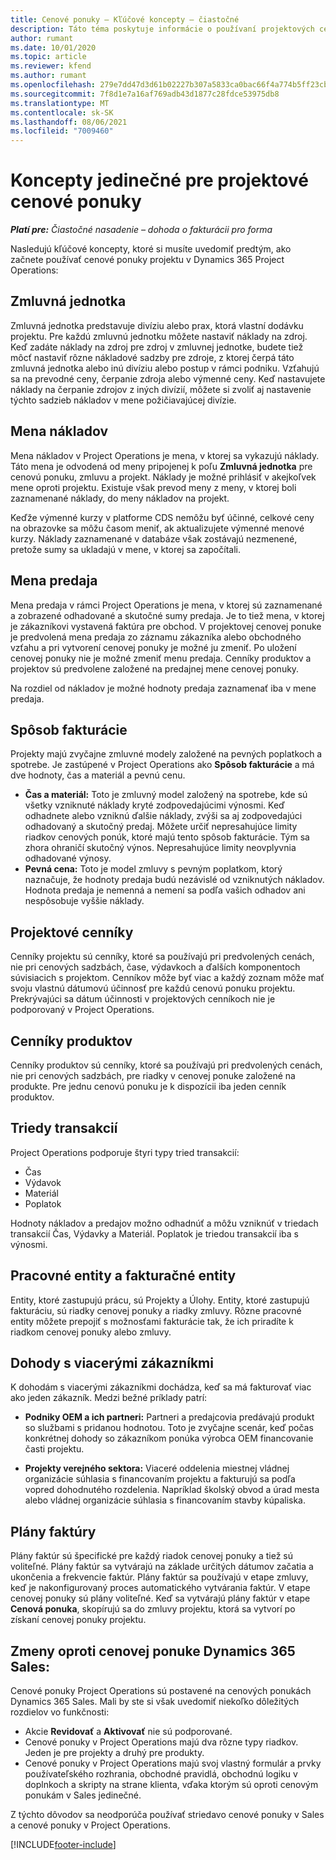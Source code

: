 ```yaml
---
title: Cenové ponuky – Kľúčové koncepty – čiastočné
description: Táto téma poskytuje informácie o používaní projektových cenových ponúk v Project Operations.
author: rumant
ms.date: 10/01/2020
ms.topic: article
ms.reviewer: kfend
ms.author: rumant
ms.openlocfilehash: 279e7dd47d3d61b02227b307a5833ca0bac66f4a774b5ff23cb69aac417e2f0e
ms.sourcegitcommit: 7f8d1e7a16af769adb43d1877c28fdce53975db8
ms.translationtype: MT
ms.contentlocale: sk-SK
ms.lasthandoff: 08/06/2021
ms.locfileid: "7009460"
---
```

# <a name="concepts-unique-to-project-quotes"></a>Koncepty jedinečné pre projektové cenové ponuky

_**Platí pre:** Čiastočné nasadenie – dohoda o fakturácii pro forma_


Nasledujú kľúčové koncepty, ktoré si musíte uvedomiť predtým, ako začnete používať cenové ponuky projektu v Dynamics 365 Project Operations:

## <a name="contracting-unit"></a>Zmluvná jednotka

Zmluvná jednotka predstavuje divíziu alebo prax, ktorá vlastní dodávku projektu. Pre každú zmluvnú jednotku môžete nastaviť náklady na zdroj. Keď zadáte náklady na zdroj pre zdroj v zmluvnej jednotke, budete tiež môcť nastaviť rôzne nákladové sadzby pre zdroje, z ktorej čerpá táto zmluvná jednotka alebo inú divíziu alebo postup v rámci podniku. Vzťahujú sa na prevodné ceny, čerpanie zdroja alebo výmenné ceny. Keď nastavujete náklady na čerpanie zdrojov z iných divízií, môžete si zvoliť aj nastavenie týchto sadzieb nákladov v mene požičiavajúcej divízie.

## <a name="cost-currency"></a>Mena nákladov

Mena nákladov v Project Operations je mena, v ktorej sa vykazujú náklady. Táto mena je odvodená od meny pripojenej k poľu **Zmluvná jednotka** pre cenovú ponuku, zmluvu a projekt. Náklady je možné prihlásiť v akejkoľvek mene oproti projektu. Existuje však prevod meny z meny, v ktorej boli zaznamenané náklady, do meny nákladov na projekt.

Keďže výmenné kurzy v platforme CDS nemôžu byť účinné, celkové ceny na obrazovke sa môžu časom meniť, ak aktualizujete výmenné menové kurzy. Náklady zaznamenané v databáze však zostávajú nezmenené, pretože sumy sa ukladajú v mene, v ktorej sa započítali.

## <a name="sales-currency"></a>Mena predaja

Mena predaja v rámci Project Operations je mena, v ktorej sú zaznamenané a zobrazené odhadované a skutočné sumy predaja. Je to tiež mena, v ktorej je zákazníkovi vystavená faktúra pre obchod. V projektovej cenovej ponuke je predvolená mena predaja zo záznamu zákazníka alebo obchodného vzťahu a pri vytvorení cenovej ponuky je možné ju zmeniť. Po uložení cenovej ponuky nie je možné zmeniť menu predaja. Cenníky produktov a projektov sú predvolene založené na predajnej mene cenovej ponuky.

Na rozdiel od nákladov je možné hodnoty predaja zaznamenať iba v mene predaja.

## <a name="billing-method"></a>Spôsob fakturácie

Projekty majú zvyčajne zmluvné modely založené na pevných poplatkoch a spotrebe. Je zastúpené v Project Operations ako **Spôsob fakturácie** a má dve hodnoty, čas a materiál a pevnú cenu.

- **Čas a materiál:** Toto je zmluvný model založený na spotrebe, kde sú všetky vzniknuté náklady kryté zodpovedajúcimi výnosmi. Keď odhadnete alebo vzniknú ďalšie náklady, zvýši sa aj zodpovedajúci odhadovaný a skutočný predaj. Môžete určiť nepresahujúce limity riadkov cenových ponúk, ktoré majú tento spôsob fakturácie. Tým sa zhora ohraničí skutočný výnos. Nepresahujúce limity neovplyvnia odhadované výnosy.
- **Pevná cena:** Toto je model zmluvy s pevným poplatkom, ktorý naznačuje, že hodnoty predaja budú nezávislé od vzniknutých nákladov. Hodnota predaja je nemenná a nemení sa podľa vašich odhadov ani nespôsobuje vyššie náklady.

## <a name="project-price-lists"></a>Projektové cenníky

Cenníky projektu sú cenníky, ktoré sa používajú pri predvolených cenách, nie pri cenových sadzbách, čase, výdavkoch a ďalších komponentoch súvisiacich s projektom. Cenníkov môže byť viac a každý zoznam môže mať svoju vlastnú dátumovú účinnosť pre každú cenovú ponuku projektu. Prekrývajúci sa dátum účinnosti v projektových cenníkoch nie je podporovaný v Project Operations.

## <a name="product-price-lists"></a>Cenníky produktov

Cenníky produktov sú cenníky, ktoré sa používajú pri predvolených cenách, nie pri cenových sadzbách, pre riadky v cenovej ponuke založené na produkte. Pre jednu cenovú ponuku je k dispozícii iba jeden cenník produktov.

## <a name="transaction-classes"></a>Triedy transakcií

Project Operations podporuje štyri typy tried transakcií:

- Čas
- Výdavok
- Materiál
- Poplatok

Hodnoty nákladov a predajov možno odhadnúť a môžu vzniknúť v triedach transakcií Čas, Výdavky a Materiál. Poplatok je triedou transakcií iba s výnosmi.

## <a name="work-entities-and-billing-entities"></a>Pracovné entity a fakturačné entity

Entity, ktoré zastupujú prácu, sú Projekty a Úlohy. Entity, ktoré zastupujú fakturáciu, sú riadky cenovej ponuky a riadky zmluvy. Rôzne pracovné entity môžete prepojiť s možnosťami fakturácie tak, že ich priradíte k riadkom cenovej ponuky alebo zmluvy.

## <a name="multi-customer-deals"></a>Dohody s viacerými zákazníkmi

K dohodám s viacerými zákazníkmi dochádza, keď sa má fakturovať viac ako jeden zákazník. Medzi bežné príklady patrí:

- **Podniky OEM a ich partneri:** Partneri a predajcovia predávajú produkt so službami s pridanou hodnotou. Toto je zvyčajne scenár, keď počas konkrétnej dohody so zákazníkom ponúka výrobca OEM financovanie časti projektu. 

- **Projekty verejného sektora:** Viaceré oddelenia miestnej vládnej organizácie súhlasia s financovaním projektu a fakturujú sa podľa vopred dohodnutého rozdelenia. Napríklad školský obvod a úrad mesta alebo vládnej organizácie súhlasia s financovaním stavby kúpaliska.

## <a name="invoice-schedules"></a>Plány faktúry

Plány faktúr sú špecifické pre každý riadok cenovej ponuky a tiež sú voliteľné. Plány faktúr sa vytvárajú na základe určitých dátumov začatia a ukončenia a frekvencie faktúr. Plány faktúr sa používajú v etape zmluvy, keď je nakonfigurovaný proces automatického vytvárania faktúr. V etape cenovej ponuky sú plány voliteľné. Keď sa vytvárajú plány faktúr v etape **Cenová ponuka**, skopírujú sa do zmluvy projektu, ktorá sa vytvorí po získaní cenovej ponuky projektu.

## <a name="changes-from-dynamics-365-sales-quote"></a>Zmeny oproti cenovej ponuke Dynamics 365 Sales:

Cenové ponuky Project Operations sú postavené na cenových ponukách Dynamics 365 Sales. Mali by ste si však uvedomiť niekoľko dôležitých rozdielov vo funkčnosti:

- Akcie **Revidovať** a **Aktivovať** nie sú podporované.
- Cenové ponuky v Project Operations majú dva rôzne typy riadkov. Jeden je pre projekty a druhý pre produkty.
- Cenové ponuky v Project Operations majú svoj vlastný formulár a prvky používateľského rozhrania, obchodné pravidlá, obchodnú logiku v doplnkoch a skripty na strane klienta, vďaka ktorým sú oproti cenovým ponukám v Sales jedinečné.

Z týchto dôvodov sa neodporúča používať striedavo cenové ponuky v Sales a cenové ponuky v Project Operations.


[!INCLUDE[footer-include](../../includes/footer-banner.md)]
